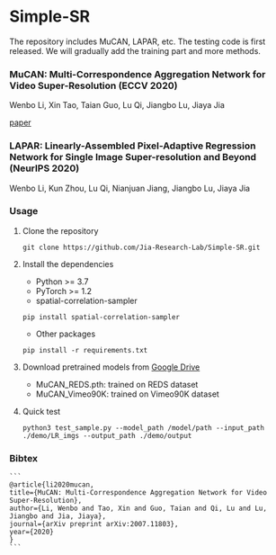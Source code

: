 # Simple-SR

The repository includes MuCAN, LAPAR, etc. The testing code is first released. We will gradually add the training part and more methods.

### MuCAN: Multi-Correspondence Aggregation Network for Video Super-Resolution (ECCV 2020)
 
Wenbo Li, Xin Tao, Taian Guo, Lu Qi, Jiangbo Lu, Jiaya Jia

[paper](https://arxiv.org/abs/2007.1180)

### LAPAR: Linearly-Assembled Pixel-Adaptive Regression Network for Single Image Super-resolution and Beyond (NeurIPS 2020)

Wenbo Li, Kun Zhou, Lu Qi, Nianjuan Jiang, Jiangbo Lu, Jiaya Jia


### Usage

1. Clone the repository
    ```shell
    git clone https://github.com/Jia-Research-Lab/Simple-SR.git
    ```
2. Install the dependencies
    - Python >= 3.7
    - PyTorch >= 1.2
    - spatial-correlation-sampler
    ```shell
    pip install spatial-correlation-sampler
    ```
    - Other packages
    ```shell
    pip install -r requirements.txt
    ```

3. Download pretrained models from [Google Drive](https://drive.google.com/drive/folders/1c-KUEPJl7pHs9btqHYoUJkcMPKViObgJ?usp=sharing)
    - MuCAN\_REDS.pth: trained on REDS dataset
    - MuCAN\_Vimeo90K: trained on Vimeo90K dataset

4. Quick test
    ```shell
    python3 test_sample.py --model_path /model/path --input_path ./demo/LR_imgs --output_path ./demo/output 
    ```

### Bibtex
    ```
    @article{li2020mucan,
    title={MuCAN: Multi-Correspondence Aggregation Network for Video Super-Resolution},
    author={Li, Wenbo and Tao, Xin and Guo, Taian and Qi, Lu and Lu, Jiangbo and Jia, Jiaya},
    journal={arXiv preprint arXiv:2007.11803},
    year={2020}
    }
    ```
